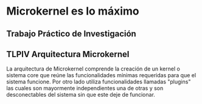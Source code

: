 # Microkernel es lo máximo

## Trabajo Práctico de Investigación 
## TLPIV Arquitectura Microkernel

La arquitectura de Microkernel comprende la creación de un kernel o sistema core que reúne las funcionalidades mínimas requeridas para que el sistema funcione. Por otro lado utiliza funcionalidades llamadas "plugins" las cuales son mayormente independientes una de otras y son desconectables del sistema sin que este deje de funcionar.
